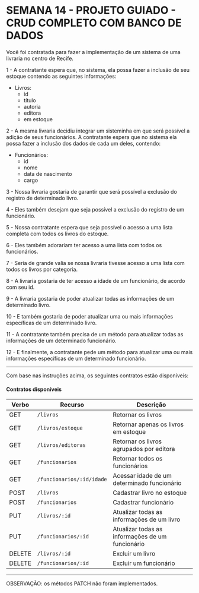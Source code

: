 # SEMANA 14 - PROJETO GUIADO - CRUD COMPLETO COM BANCO DE DADOS

Você foi contratada para fazer a implementação de um sistema de uma livraria no centro de Recife.

1 - A contratante espera que, no sistema, ela possa fazer a inclusão de seu estoque contendo as seguintes informações:

- Livros:
	- id
	- título
	- autoria
	- editora
	- em estoque

2 - A mesma livraria decidiu integrar um sisteminha em que será possível a adição de seus funcionários. A contratante espera que no sistema ela possa fazer a inclusão dos dados de cada um deles, contendo:

- Funcionários:
	- id
	- nome
	- data de nascimento
    - cargo

3 - Nossa livraria gostaria de garantir que será possível a exclusão do registro de determinado livro.

4 - Eles também desejam que seja possível a exclusão do registro de um funcionário.

5 - Nossa contratante espera que seja possível o acesso a uma lista completa com todos os livros do estoque.

6 - Eles também adorariam ter acesso a uma lista com todos os funcionários.

7 - Seria de grande valia se nossa livraria tivesse acesso a uma lista com todos os livros por categoria.

8 - A livraria gostaria de ter acesso a idade de um funcionário, de acordo com seu id.

9 - A livraria gostaria de poder atualizar todas as informações de um determinado livro.

10 - E também gostaria de poder atualizar uma ou mais informações específicas de um determinado livro.

11 - A contratante também precisa de um método para atualizar todas as informações de um determinado funcionário.

12 - E finalmente, a contratante pede um método para atualizar uma ou mais informações específicas de um determinado funcionário.

---

Com base nas instruções acima, os seguintes contratos estão disponíveis:

#### Contratos disponíveis

| Verbo        | Recurso                                          | Descrição                             |
| ------------ | ------------------------------------------------ | ------------------------------------- |
| GET          | `/livros`                                        | Retornar os livros             |
| GET          | `/livros/estoque`                                | Retornar apenas os livros em estoque             |
| GET          | `/livros/editoras`                               | Retornar os livros agrupados por editora |
| GET          | `/funcionarios`                                  | Retornar todos os funcionários                  |
| GET          | `/funcionarios/:id/idade`                        | Acessar idade de um determinado funcionário   |
| POST         | `/livros`                                        | Cadastrar livro no estoque                     |
| POST         | `/funcionarios`                                  | Cadastrar funcionário        |
| PUT          | `/livros/:id`                                    | Atualizar todas as informações de um livro          |
| PUT          | `/funcionarios/:id`             | Atualizar todas as informações de um funcionário                   |
| DELETE       |  `/livros/:id`                       | Excluir um livro              |
| DELETE       |  `/funcionarios/:id`                       | Excluir um funcionário              |

---

OBSERVAÇÃO: os métodos PATCH não foram implementados.